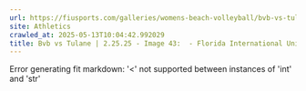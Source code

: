 ```yaml
---
url: https://fiusports.com/galleries/womens-beach-volleyball/bvb-vs-tulane-2-25-25/image-43/355/62596
site: Athletics
crawled_at: 2025-05-13T10:04:42.992029
title: Bvb vs Tulane | 2.25.25 - Image 43:  - Florida International University
---
```


Error generating fit markdown: '<' not supported between instances of 'int' and 'str'